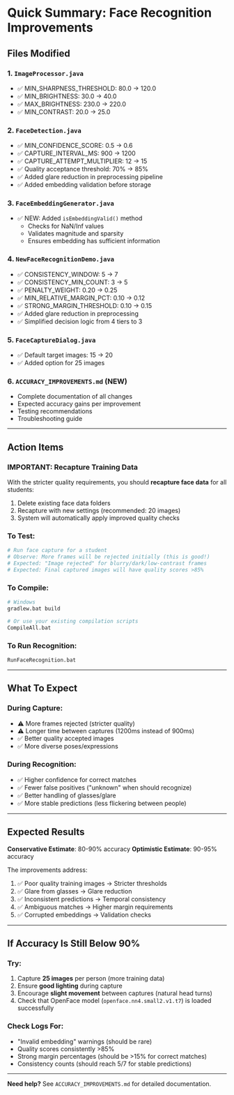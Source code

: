 # Quick Summary: Face Recognition Improvements

## Files Modified

### 1. `ImageProcessor.java`
- ✅ MIN_SHARPNESS_THRESHOLD: 80.0 → 120.0
- ✅ MIN_BRIGHTNESS: 30.0 → 40.0
- ✅ MAX_BRIGHTNESS: 230.0 → 220.0
- ✅ MIN_CONTRAST: 20.0 → 25.0

### 2. `FaceDetection.java`
- ✅ MIN_CONFIDENCE_SCORE: 0.5 → 0.6
- ✅ CAPTURE_INTERVAL_MS: 900 → 1200
- ✅ CAPTURE_ATTEMPT_MULTIPLIER: 12 → 15
- ✅ Quality acceptance threshold: 70% → 85%
- ✅ Added glare reduction in preprocessing pipeline
- ✅ Added embedding validation before storage

### 3. `FaceEmbeddingGenerator.java`
- ✅ NEW: Added `isEmbeddingValid()` method
  - Checks for NaN/Inf values
  - Validates magnitude and sparsity
  - Ensures embedding has sufficient information

### 4. `NewFaceRecognitionDemo.java`
- ✅ CONSISTENCY_WINDOW: 5 → 7
- ✅ CONSISTENCY_MIN_COUNT: 3 → 5
- ✅ PENALTY_WEIGHT: 0.20 → 0.25
- ✅ MIN_RELATIVE_MARGIN_PCT: 0.10 → 0.12
- ✅ STRONG_MARGIN_THRESHOLD: 0.10 → 0.15
- ✅ Added glare reduction in preprocessing
- ✅ Simplified decision logic from 4 tiers to 3

### 5. `FaceCaptureDialog.java`
- ✅ Default target images: 15 → 20
- ✅ Added option for 25 images

### 6. `ACCURACY_IMPROVEMENTS.md` (NEW)
- Complete documentation of all changes
- Expected accuracy gains per improvement
- Testing recommendations
- Troubleshooting guide

---

## Action Items

### IMPORTANT: Recapture Training Data
With the stricter quality requirements, you should **recapture face data** for all students:

1. Delete existing face data folders
2. Recapture with new settings (recommended: 20 images)
3. System will automatically apply improved quality checks

### To Test:
```bash
# Run face capture for a student
# Observe: More frames will be rejected initially (this is good!)
# Expected: "Image rejected" for blurry/dark/low-contrast frames
# Expected: Final captured images will have quality scores >85%
```

### To Compile:
```bash
# Windows
gradlew.bat build

# Or use your existing compilation scripts
CompileAll.bat
```

### To Run Recognition:
```bash
RunFaceRecognition.bat
```

---

## What To Expect

### During Capture:
- ⚠️ More frames rejected (stricter quality)
- ⚠️ Longer time between captures (1200ms instead of 900ms)
- ✅ Better quality accepted images
- ✅ More diverse poses/expressions

### During Recognition:
- ✅ Higher confidence for correct matches
- ✅ Fewer false positives ("unknown" when should recognize)
- ✅ Better handling of glasses/glare
- ✅ More stable predictions (less flickering between people)

---

## Expected Results

**Conservative Estimate**: 80-90% accuracy
**Optimistic Estimate**: 90-95% accuracy

The improvements address:
1. ✅ Poor quality training images → Stricter thresholds
2. ✅ Glare from glasses → Glare reduction
3. ✅ Inconsistent predictions → Temporal consistency
4. ✅ Ambiguous matches → Higher margin requirements
5. ✅ Corrupted embeddings → Validation checks

---

## If Accuracy Is Still Below 90%

### Try:
1. Capture **25 images** per person (more training data)
2. Ensure **good lighting** during capture
3. Encourage **slight movement** between captures (natural head turns)
4. Check that OpenFace model (`openface.nn4.small2.v1.t7`) is loaded successfully

### Check Logs For:
- "Invalid embedding" warnings (should be rare)
- Quality scores consistently >85%
- Strong margin percentages (should be >15% for correct matches)
- Consistency counts (should reach 5/7 for stable predictions)

---

**Need help?** See `ACCURACY_IMPROVEMENTS.md` for detailed documentation.
